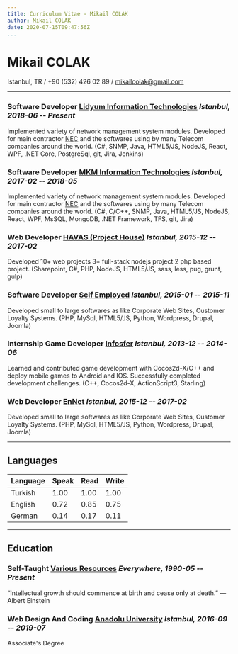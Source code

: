 ```yaml
---
title: Curriculum Vitae - Mikail COLAK
author: Mikail COLAK
date: 2020-07-15T09:47:56Z
...
```


# Mikail COLAK
Istanbul, TR / +90 (532) 426 02 89 / [mikailcolak@gmail.com](mailto:mikailcolak@gmail.com)

---

### **Software Developer** [Lidyum Information Technologies](http://lidyum.com.tr "Lidyum") *Istanbul, 2018-06 -- Present*
Implemented variety of network management system modules. Developed for main contractor [NEC](https://www.nec.com/en/global/prod/nw/pasolink/products/unms.html "UNMS") and the softwares using by many Telecom companies around the world. (C#, SNMP, Java, HTML5/JS, NodeJS, React, WPF, .NET Core, PostgreSql, git, Jira, Jenkins)

### **Software Developer** [MKM Information Technologies](http://mkm.com.tr/Home "MKM") *Istanbul, 2017-02 -- 2018-05*
Implemented variety of network management system modules. Developed for main contractor [NEC](https://www.nec.com/en/global/prod/nw/pasolink/products/unms.html "UNMS") and the softwares using by many Telecom companies around the world. (C#, C/C++, SNMP, Java, HTML5/JS, NodeJS, React, WPF, MsSQL, MongoDB, .NET Framework, TFS, git, Jira)

### **Web Developer** [HAVAS (Project House)](http://ph.com.tr "HAVAS (Project House)") *Istanbul, 2015-12 -- 2017-02*
Developed 10+ web projects 3+ full-stack nodejs project 2 php based project. (Sharepoint, C#, PHP, NodeJS, HTML5/JS, sass, less, pug, grunt, gulp)

### **Software Developer** [Self Employed](https://mikailcolak.com "Self Employed") *Istanbul, 2015-01 -- 2015-11*
Developed small to large softwares as like Corporate Web Sites, Customer Loyalty Systems. (PHP, MySql, HTML5/JS, Python, Wordpress, Drupal, Joomla)

### **Internship Game Developer** [Infosfer](https://tr.linkedin.com/company/infosfer-oyun-teknolojileri-ltd- "Infosfer") *Istanbul, 2013-12 -- 2014-06*
Learned and contributed game development with Cocos2d-X/C++ and deploy mobile games to Android and IOS. Successfully completed development challenges. (C++, Cocos2d-X, ActionScript3, Starling)

### **Web Developer** [EnNet](#https://ennet.com.tr "EnNet") *Istanbul, 2015-12 -- 2017-02*
Developed small to large softwares as like Corporate Web Sites, Customer Loyalty Systems. (PHP, MySql, HTML5/JS, Python, Wordpress, Drupal, Joomla)


---

## Languages
| Language | Speak | Read | Write |
|----------|-------|------|-------|
| Turkish  |  1.00 | 1.00 |  1.00 |
| English  |  0.72 | 0.85 |  0.75 |
| German   |  0.14 | 0.17 |  0.11 |

---

## Education
### **Self-Taught** [Various Resources](https://www.google.com "Google") *Everywhere, 1990-05 -- Present*
“Intellectual growth should commence at birth and cease only at death.”
― Albert Einstein

### **Web Design And Coding** [Anadolu University](https://www.anadolu.edu.tr/en "Anadolu University") *Istanbul, 2016-09 -- 2019-07*
Associate's Degree